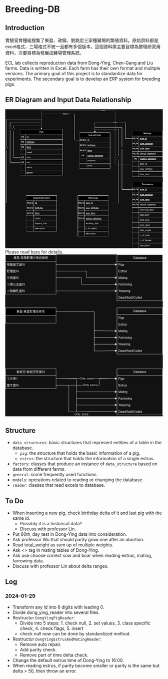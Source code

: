 # Breeding-DB

## Introduction

實驗室育種組搜集了東盈、政鋼、劉銘宏三家種豬場的繁殖資料。原始資料都是excel格式，三場格式不統一且都有多個版本。這個資料庫主要目標為整理研究用資料，次要目標為發展成豬場管理系統。

ECL lab collects reproduction data from Dong-Ying, Chen-Gang and Liu farms. Data is written in Excel. Each farm has their own format and mulitple versions. The primary goal of this project is to standardize data for experiments. The secondary goal is to develop an ERP system for breeding pigs.

## ER Diagram and Input Data Relationship
![image](https://github.com/jack2012aa/breeding_db/blob/master/drawings/ER.jpg)\
Please read [here](https://github.com/jack2012aa/breeding_db/tree/master/models) for details.\
![image](https://github.com/jack2012aa/breeding_db/blob/master/drawings/CSVtoDB.jpg)

## Structure

* `data_structures`: basic structures that represent entities of a table in the database.
    * `pig`: the structure that holds the basic information of a pig.
    * `estrus`: the structure that holds the information of a single estrus.
* `factory`: classes that produce an instance of `data_structure` based on data from different farms.
* `general`: some frequently used functions.
* `models`: operations related to reading or changing the database.
* `reader`: classes that read excels to database.

## To Do
* When inserting a new pig, check birthday delta of it and last pig with the same id.
    * Possibly it is a historical data?
    * Discuss with professor Lin.
* Put 60th_day_test in Dong-Ying data into consideration.
* Ask professor Wu that should parity grow one after an abortion.
* Read total_weight as sum up of multiple weights.
* Ask <> tag in mating tables of Dong-Ying.
* Ask use choose correct sow and boar when reading estrus, mating, farrowing data.
* Discuss with professor Lin about delta ranges.

## Log

### 2024-01-29
* Transform any id into 6 digits with leading 0.
* Divide dong_ying_reader into several files.
* Restructur `DongYingPigReader`:
    * Divide into 5 steps: 1. check null, 2. set values, 3. class specific check, 4. check flags, 5. insert
    * check null now can be done by standardized method.
* Restructur `DongYingEstrusAndMatingReader`:
    * Remove auto repair.
    * Add parity check.
    * Remove part of time delta check.
* Change the default estrus time of Dong-Ying to 16:00.
* When reading estrus, if parity become smaller or parity is the same but delta > 50, then throw an error.
